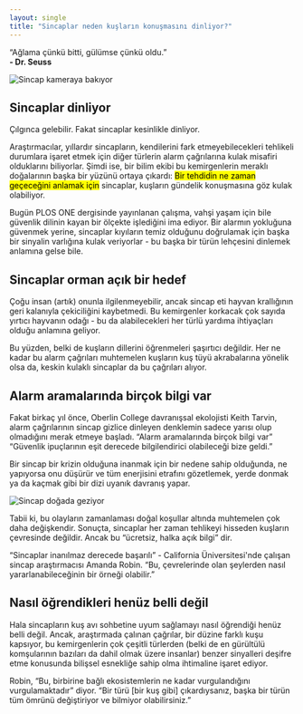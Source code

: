 ```yaml
---
layout: single
title: "Sincaplar neden kuşların konuşmasını dinliyor?"
---
```

<p class="notice--info">“Ağlama çünkü bitti, gülümse çünkü oldu.”<br><strong>- Dr. Seuss</strong></p>

![Sincap kameraya bakıyor](https://makale.ekofi.science/assets/images/sincap.jpg)

Sincaplar dinliyor
-
Çılgınca gelebilir. Fakat sincaplar kesinlikle dinliyor.

Araştırmacılar, yıllardır sincapların, kendilerini fark etmeyebilecekleri tehlikeli durumlara işaret etmek için diğer türlerin alarm çağrılarına kulak misafiri olduklarını biliyorlar. Şimdi ise, bir bilim ekibi bu kemirgenlerin meraklı doğalarının başka bir yüzünü ortaya çıkardı: <mark>Bir tehdidin ne zaman geçeceğini anlamak için</mark> sincaplar, kuşların gündelik konuşmasına göz kulak olabiliyor.

Bugün PLOS ONE dergisinde yayınlanan çalışma, vahşi yaşam için bile güvenlik dilinin kayan bir ölçekte işlediğini ima ediyor. Bir alarmın yokluğuna güvenmek yerine, sincaplar kıyıların temiz olduğunu doğrulamak için başka bir sinyalin varlığına kulak veriyorlar - bu başka bir türün lehçesini dinlemek anlamına gelse bile.

<script async src="//pagead2.googlesyndication.com/pagead/js/adsbygoogle.js"></script>
<ins class="adsbygoogle"
     style="display:block; text-align:center;"
     data-ad-layout="in-article"
     data-ad-format="fluid"
     data-ad-client="ca-pub-7868661326160958"
     data-ad-slot="3072558811"></ins>
<script>
     (adsbygoogle = window.adsbygoogle || []).push({});
</script>

Sincaplar orman açık bir hedef
-
Çoğu insan (artık) onunla ilgilenmeyebilir, ancak <bold>sincap eti</bold> hayvan krallığının geri kalanıyla çekiciliğini kaybetmedi. Bu kemirgenler korkacak çok sayıda yırtıcı hayvanın odağı - bu da alabilecekleri her türlü yardıma ihtiyaçları olduğu anlamına geliyor.

Bu yüzden, belki de kuşların dillerini öğrenmeleri şaşırtıcı değildir. Her ne kadar bu alarm çağrıları muhtemelen kuşların kuş tüyü akrabalarına yönelik olsa da, keskin kulaklı sincaplar da bu çağrıları alıyor.

Alarm aramalarında birçok bilgi var
-
Fakat birkaç yıl önce, Oberlin College davranışsal ekolojisti Keith Tarvin, alarm çağrılarının sincap gizlice dinleyen denklemin sadece yarısı olup olmadığını merak etmeye başladı. “Alarm aramalarında birçok bilgi var” “Güvenlik ipuçlarının eşit derecede bilgilendirici olabileceği bize geldi.”

Bir sincap bir krizin olduğuna inanmak için bir nedene sahip olduğunda, ne yapıyorsa onu düşürür ve tüm enerjisini etrafını gözetlemek, yerde donmak ya da kaçmak gibi bir dizi uyanık davranış yapar.

![Sincap doğada geziyor](https://makale.ekofi.science/assets/images/sincap_2.jpg)

Tabii ki, bu olayların zamanlaması doğal koşullar altında muhtemelen çok daha değişkendir. Sonuçta, sincaplar her zaman tehlikeyi hisseden kuşların çevresinde değildir. Ancak bu “ücretsiz, halka açık bilgi” dir.

“Sincaplar inanılmaz derecede başarılı” - California Üniversitesi'nde çalışan sincap araştırmacısı Amanda Robin. “Bu, çevrelerinde olan şeylerden nasıl yararlanabileceğinin bir örneği olabilir.”

Nasıl öğrendikleri henüz belli değil
-
Hala sincapların kuş avı sohbetine uyum sağlamayı nasıl öğrendiği henüz belli değil. Ancak, araştırmada çalınan çağrılar, bir düzine farklı kuşu kapsıyor, bu kemirgenlerin çok çeşitli türlerden (belki de en gürültülü komşularının bazıları da dahil olmak üzere insanlar) benzer sinyalleri deşifre etme konusunda bilişsel esnekliğe sahip olma ihtimaline işaret ediyor.

Robin, “Bu, birbirine bağlı ekosistemlerin ne kadar vurgulandığını vurgulamaktadır” diyor. “Bir türü [bir kuş gibi] çıkardıysanız, başka bir türün tüm ömrünü değiştiriyor ve bilmiyor olabilirsiniz.”
